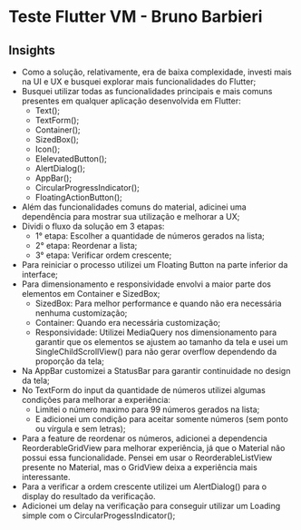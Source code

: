# Teste Flutter VM - Bruno Barbieri

## Insights
- Como a solução, relativamente, era de baixa complexidade, investi mais na UI e UX e busquei explorar mais funcionalidades do Flutter;
- Busquei utilizar todas as funcionalidades principais e mais comuns presentes em qualquer aplicação desenvolvida em Flutter:
  - Text();
  - TextForm();
  - Container();
  - SizedBox();
  - Icon();
  - ElelevatedButton();
  - AlertDialog();
  - AppBar();
  - CircularProgressIndicator();
  - FloatingActionButton();
- Além das funcionalidades comuns do material, adicinei uma dependência para mostrar sua utilização e melhorar a UX;
- Dividi o fluxo da solução em 3 etapas:
  - 1° etapa: Escolher a quantidade de números gerados na lista;
  - 2° etapa: Reordenar a lista;
  - 3° etapa: Verificar ordem crescente;
- Para reiniciar o processo utilizei um Floating Button na parte inferior da interface;
- Para dimensionamento e responsividade envolvi a maior parte dos elementos em Container e SizedBox;
  - SizedBox: Para melhor performance e quando não era necessária nenhuma customização;
  - Container: Quando era necessária customização;
  - Responsividade: Utilizei MediaQuery nos dimensionamento para garantir que os elementos se ajustem ao tamanho da tela e usei um SingleChildScrollView() para não gerar overflow dependendo da proporção da tela;
- Na AppBar customizei a StatusBar para garantir continuidade no design da tela;
- No TextForm do input da quantidade de números utilizei algumas condições para melhorar a experiência:
  - Limitei o número maximo para 99 números gerados na lista;
  - E adicionei um condição para aceitar somente números (sem ponto ou vírgula e sem letras);
- Para a feature de reordenar os números, adicionei a dependencia ReorderableGridView para melhorar experiência, já que o Material não possui essa funcionalidade. Pensei em usar o ReorderableListView presente no Material, mas o GridView deixa a experiência mais interessante.
- Para a verificar a ordem crescente utilizei um AlertDialog() para o display do resultado da verificação.
- Adicionei um delay na verificação para conseguir utilizar um Loading simple com o CircularProgessIndicator();
